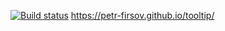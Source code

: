[![Build status](https://ci.appveyor.com/api/projects/status/9mrecto43i7eutht?svg=true)](https://ci.appveyor.com/project/petr-firsov/tooltip)
https://petr-firsov.github.io/tooltip/
